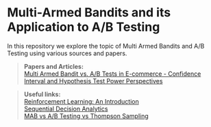 # Multi-Armed Bandits and its Application to A/B Testing

In this repository we explore the topic of Multi Armed Bandits and A/B Testing using various sources and papers. 

> **Papers and Articles:** </br>
> [Multi Armed Bandit vs. A/B Tests in E-commerce - Confidence Interval and Hypothesis Test Power Perspectives](https://dl.acm.org/doi/abs/10.1145/3534678.3539144)

> **Useful links:** </br>
> [Reinforcement Learning: An Introduction](http://incompleteideas.net/book/the-book-2nd.html) </br>
> [Sequential Decision Analytics](https://castle.princeton.edu/sda/) </br>
> [MAB vs A/B Testing vs Thompson Sampling](https://www.linkedin.com/pulse/multi-armed-bandits-thompson-sampling-ab-testing-you-headlines-ronny/)
